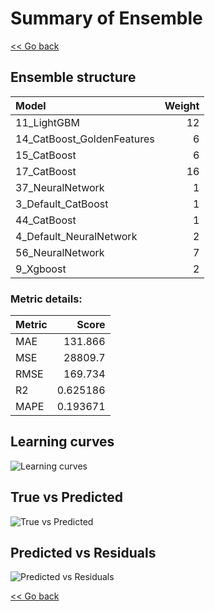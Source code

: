 # Summary of Ensemble

[<< Go back](../README.md)


## Ensemble structure
| Model                      |   Weight |
|:---------------------------|---------:|
| 11_LightGBM                |       12 |
| 14_CatBoost_GoldenFeatures |        6 |
| 15_CatBoost                |        6 |
| 17_CatBoost                |       16 |
| 37_NeuralNetwork           |        1 |
| 3_Default_CatBoost         |        1 |
| 44_CatBoost                |        1 |
| 4_Default_NeuralNetwork    |        2 |
| 56_NeuralNetwork           |        7 |
| 9_Xgboost                  |        2 |

### Metric details:
| Metric   |        Score |
|:---------|-------------:|
| MAE      |   131.866    |
| MSE      | 28809.7      |
| RMSE     |   169.734    |
| R2       |     0.625186 |
| MAPE     |     0.193671 |



## Learning curves
![Learning curves](learning_curves.png)
## True vs Predicted

![True vs Predicted](true_vs_predicted.png)


## Predicted vs Residuals

![Predicted vs Residuals](predicted_vs_residuals.png)



[<< Go back](../README.md)
